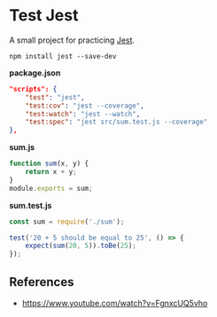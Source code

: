 # Test Jest

A small project for practicing [Jest](https://jestjs.io/).

```
npm install jest --save-dev
```

**package.json**

```json
"scripts": {
    "test": "jest",
    "test:cov": "jest --coverage",
    "test:watch": "jest --watch",
    "test:spec": "jest src/sum.test.js --coverage"
},
```

**sum.js**

```js
function sum(x, y) {
    return x + y;
}
module.exports = sum;
```

**sum.test.js**

```js
const sum = require('./sum');

test('20 + 5 should be equal to 25', () => {
    expect(sum(20, 5)).toBe(25);
});
```

## References

-   https://www.youtube.com/watch?v=FgnxcUQ5vho
